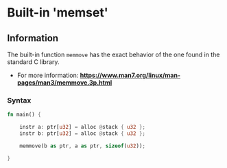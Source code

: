 # Built-in 'memset'

## Information

The built-in function ``memmove`` has the exact behavior of the one found in the standard C library. 

- For more information: __https://www.man7.org/linux/man-pages/man3/memmove.3p.html__

### Syntax

```rust
fn main() {

    instr a: ptr[u32] = alloc @stack { u32 };
    instr b: ptr[u32] = alloc @stack { u32 };

    memmove(b as ptr, a as ptr, sizeof(u32));

}
```